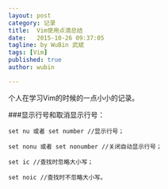 ```yaml
---
layout: post
category: 记录
title:  Vim使用点滴总结
date:   2015-10-26 09:37:05
tagline: by WuBin 武斌
tags: [Vim]
published: true
author: wubin

---
```


个人在学习Vim的时候的一点小小的记录。

<!--more-->


###显示行号和取消显示行号：

	set nu 或者 set number //显示行号；

	set nonu 或者 set nonumber //关闭自动显示行号；

	set ic //查找时忽略大小写；

	set noic //查找时不忽略大小写。

